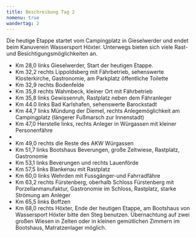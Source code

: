 ```yaml
---
title: Beschreibung Tag 2
nomenu: true
wandertag: 2
---
```


Die heutige Etappe startet vom Campingplatz in Gieselwerder und endet beim Kanuverein Wassersport Höxter. Unterwegs bieten sich viele Rast- und Besichtigungsmöglichkeiten an.  

- Km 28,0 links Gieselwerder, Start der heutigen Etappe.
-	Km 32,2 rechts Lippoldsberg mit Fährbetrieb, sehenswerte Klosterkirche, Gastronomie, am Parkplatz öffentliche Toilette
-	Km 32,9 rechts Bodenfelde 
- Km 35,8 rechts Wahmbeck, kleiner Ort mit Fährbetrieb
- Km 35,8 links Gewissenruh, Rastplatz neben dem Fähranleger
-	Km 44.0 links Bad Karlshafen, sehenswerte Barockstadt 
-	Km 44,7 links Mündung der Diemel, rechts Anlegemöglichkeit am Campingplatz (längerer Fußmarsch zur Innenstadt)
-	Km 47,0 Herstelle links, rechts Anleger in Würgassen mit kleiner Personenfähre 
-
- Km 49,0 rechts die Reste des AKW Würgassen 
- Km 51,7 links Bootshaus Beverungen, große Zeltwiese, Rastplatz, Gastronomie
-	Km 53,1 links Beverungen und rechts Lauenförde 
-	Km 57,5 links Blankenau mit Rastplatz
-	Km 60,0 links Wehrden mit Fussgänger-und Fahrradfähre
- Km 63,2 rechts Fürstenberg, oberhalb Schloss Fürstenberg mit Porzellanmanufaktur, Gastronomie im Schloss, Rastplatz, starke Strömung am Anleger
-	Km 65,5 links Boffzen
-	Km 68,0 rechts Höxter, Ende der heutigen Etappe, am Bootshaus von Wassersport Höxter bitte den Steg benutzen. Übernachtung auf zwei großen Wiesen in Zelten oder in kleinen gemütlichen Zimmern im Bootshaus, Matratzenlager möglich.
